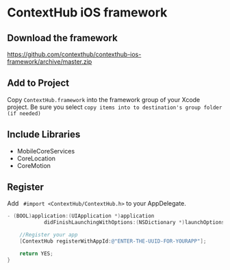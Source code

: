 ContextHub iOS framework
=============

## Download the framework
https://github.com/contexthub/contexthub-ios-framework/archive/master.zip

## Add to Project
Copy `ContextHub.framework` into the framework group of your Xcode project.
Be sure you select `copy items into to destination's group folder (if needed)`
 
## Include Libraries
- MobileCoreServices
- CoreLocation
- CoreMotion

## Register
Add ` #import <ContextHub/ContextHub.h>` to your AppDelegate.

```objective-c
- (BOOL)application:(UIApplication *)application 
			didFinishLaunchingWithOptions:(NSDictionary *)launchOptions {

    //Register your app
    [ContextHub registerWithAppId:@"ENTER-THE-UUID-FOR-YOURAPP"];

    return YES;
}

```
